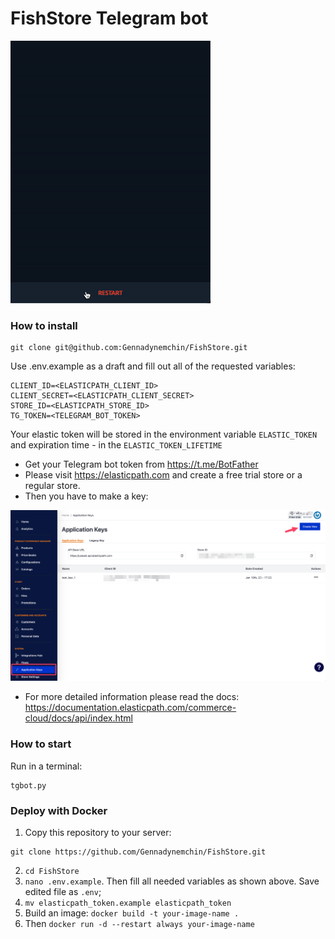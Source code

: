 # FishStore Telegram bot

![example.gif](example.gif)

### How to install

```
git clone git@github.com:Gennadynemchin/FishStore.git
```

Use .env.example as a draft and fill out all of the requested
variables:

```
CLIENT_ID=<ELASTICPATH_CLIENT_ID>
CLIENT_SECRET=<ELASTICPATH_CLIENT_SECRET>
STORE_ID=<ELASTICPATH_STORE_ID>
TG_TOKEN=<TELEGRAM_BOT_TOKEN>
```

Your elastic token will be stored in the environment variable `ELASTIC_TOKEN`
and expiration time - in the `ELASTIC_TOKEN_LIFETIME`

- Get your Telegram bot token from https://t.me/BotFather
- Please visit https://elasticpath.com and create a free trial store or a regular store.
- Then you have to make a key:

![img.png](img.png)

- For more detailed information please read the docs:
https://documentation.elasticpath.com/commerce-cloud/docs/api/index.html

### How to start

Run in a terminal:
```
tgbot.py
```

### Deploy with Docker

1. Copy this repository to your server:
```
git clone https://github.com/Gennadynemchin/FishStore.git
```
2. `cd FishStore`
3. `nano .env.example`. Then fill all needed variables as shown above. 
Save edited file as `.env`;
4. `mv elasticpath_token.example elasticpath_token`
5. Build an image:
`docker build -t your-image-name . `
6. Then `docker run -d --restart always your-image-name`